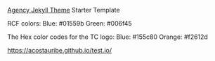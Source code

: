 [Agency Jekyll Theme](https://github.com/raviriley/agency-jekyll-theme) Starter Template

RCF colors:
Blue: #01559b
Green: #006f45

The Hex color codes for the TC logo:
Blue: #155c80
Orange: #f2612d

https://acostauribe.github.io/test.io/
